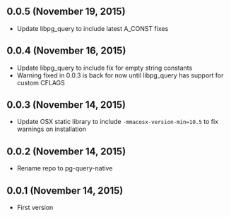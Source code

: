## 0.0.5 (November 19, 2015)
* Update libpg_query to include latest A_CONST fixes

## 0.0.4 (November 16, 2015)
* Update libpg_query to include fix for empty string constants
* Warning fixed in 0.0.3 is back for now until libpg_query has support for custom CFLAGS

## 0.0.3 (November 14, 2015)
* Update OSX static library to include `-mmacosx-version-min=10.5` to fix warnings on installation

## 0.0.2 (November 14, 2015)
* Rename repo to pg-query-native

## 0.0.1 (November 14, 2015)
* First version
